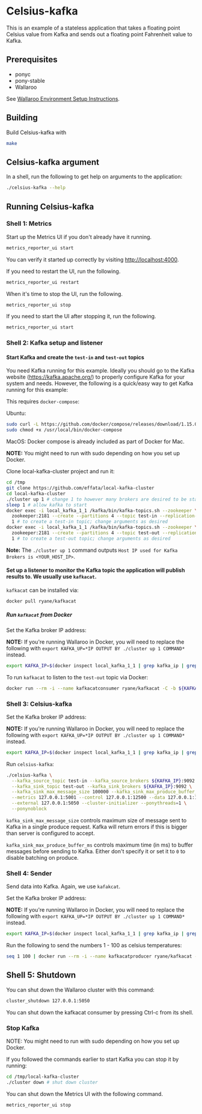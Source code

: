 # Celsius-kafka

This is an example of a stateless application that takes a floating point Celsius value from Kafka and sends out a floating point Fahrenheit value to Kafka.

## Prerequisites

- ponyc
- pony-stable
- Wallaroo

See [Wallaroo Environment Setup Instructions](https://docs.wallaroolabs.com/python-installation/).

## Building

Build Celsius-kafka with

```bash
make
```

## Celsius-kafka argument

In a shell, run the following to get help on arguments to the application:

```bash
./celsius-kafka --help
```

## Running Celsius-kafka

### Shell 1: Metrics

Start up the Metrics UI if you don't already have it running.

```bash
metrics_reporter_ui start
```

You can verify it started up correctly by visiting [http://localhost:4000](http://localhost:4000).

If you need to restart the UI, run the following.

```bash
metrics_reporter_ui restart
```

When it's time to stop the UI, run the following.

```bash
metrics_reporter_ui stop
```

If you need to start the UI after stopping it, run the following.

```bash
metrics_reporter_ui start
```

### Shell 2: Kafka setup and listener

#### Start Kafka and create the `test-in` and `test-out` topics

You need Kafka running for this example. Ideally you should go to the Kafka website (https://kafka.apache.org/) to properly configure Kafka for your system and needs. However, the following is a quick/easy way to get Kafka running for this example:

This requires `docker-compose`:

Ubuntu:

```bash
sudo curl -L https://github.com/docker/compose/releases/download/1.15.0/docker-compose-`uname -s`-`uname -m` -o /usr/local/bin/docker-compose
sudo chmod +x /usr/local/bin/docker-compose
```

MacOS: Docker compose is already included as part of Docker for Mac.


**NOTE:** You might need to run with sudo depending on how you set up Docker.

Clone local-kafka-cluster project and run it:

```bash
cd /tmp
git clone https://github.com/effata/local-kafka-cluster
cd local-kafka-cluster
./cluster up 1 # change 1 to however many brokers are desired to be started
sleep 1 # allow kafka to start
docker exec -i local_kafka_1_1 /kafka/bin/kafka-topics.sh --zookeeper \
  zookeeper:2181 --create --partitions 4 --topic test-in --replication-factor \
  1 # to create a test-in topic; change arguments as desired
docker exec -i local_kafka_1_1 /kafka/bin/kafka-topics.sh --zookeeper \
  zookeeper:2181 --create --partitions 4 --topic test-out --replication-factor \
  1 # to create a test-out topic; change arguments as desired
```

**Note:** The `./cluster up 1` command outputs `Host IP used for Kafka Brokers is <YOUR_HOST_IP>`.

#### Set up a listener to monitor the Kafka topic the application will publish results to. We usually use `kafkacat`.

`kafkacat` can be installed via:

```bash
docker pull ryane/kafkacat
```

##### Run `kafkacat` from Docker

Set the Kafka broker IP address:

**NOTE:** If you're running Wallaroo in Docker, you will need to replace the following with `export KAFKA_UP=*IP OUTPUT BY ./cluster up 1 COMMAND*` instead.

```bash
export KAFKA_IP=$(docker inspect local_kafka_1_1 | grep kafka_ip | grep -Eo '[0-9]+\.[0-9]+\.[0-9]+\.[0-9]+')
```

To run `kafkacat` to listen to the `test-out` topic via Docker:

```bash
docker run --rm -i --name kafkacatconsumer ryane/kafkacat -C -b ${KAFKA_IP}:9092 -t test-out -q -u
```

### Shell 3: Celsius-kafka

Set the Kafka broker IP address:

**NOTE:** If you're running Wallaroo in Docker, you will need to replace the following with `export KAFKA_UP=*IP OUTPUT BY ./cluster up 1 COMMAND*` instead.

```bash
export KAFKA_IP=$(docker inspect local_kafka_1_1 | grep kafka_ip | grep -Eo '[0-9]+\.[0-9]+\.[0-9]+\.[0-9]+')
```

Run `celsius-kafka`:

```bash
./celsius-kafka \
  --kafka_source_topic test-in --kafka_source_brokers ${KAFKA_IP}:9092 \
  --kafka_sink_topic test-out --kafka_sink_brokers ${KAFKA_IP}:9092 \
  --kafka_sink_max_message_size 100000 --kafka_sink_max_produce_buffer_ms 10 \
  --metrics 127.0.0.1:5001 --control 127.0.0.1:12500 --data 127.0.0.1:12501 \
  --external 127.0.0.1:5050 --cluster-initializer --ponythreads=1 \
  --ponynoblock
```

`kafka_sink_max_message_size` controls maximum size of message sent to Kafka in a single produce request. Kafka will return errors if this is bigger than server is configured to accept.

`kafka_sink_max_produce_buffer_ms` controls maximum time (in ms) to buffer messages before sending to Kafka. Either don't specify it or set it to `0` to disable batching on produce.

### Shell 4: Sender

Send data into Kafka. Again, we use `kafakcat`.

Set the Kafka broker IP address:

**NOTE:** If you're running Wallaroo in Docker, you will need to replace the following with `export KAFKA_UP=*IP OUTPUT BY ./cluster up 1 COMMAND*` instead.

```bash
export KAFKA_IP=$(docker inspect local_kafka_1_1 | grep kafka_ip | grep -Eo '[0-9]+\.[0-9]+\.[0-9]+\.[0-9]+')
```

Run the following to send the numbers 1 - 100 as celsius temperatures:

```bash
seq 1 100 | docker run --rm -i --name kafkacatproducer ryane/kafkacat -P -b ${KAFKA_IP}:9092 -t test-in
```

## Shell 5: Shutdown

You can shut down the Wallaroo cluster with this command:

```bash
cluster_shutdown 127.0.0.1:5050
```

You can shut down the kafkacat consumer by pressing Ctrl-c from its shell.

### Stop Kafka

NOTE: You might need to run with sudo depending on how you set up Docker.

If you followed the commands earlier to start Kafka you can stop it by running:

```bash
cd /tmp/local-kafka-cluster
./cluster down # shut down cluster
```

You can shut down the Metrics UI with the following command.

```bash
metrics_reporter_ui stop
```
